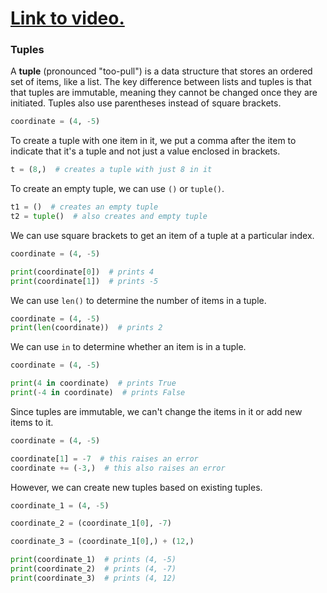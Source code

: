 # [Link to video.](https://www.youtube.com/watch?v=uotG-Z0B9fs&list=PLVD25niNi0BkfIw2Tz5_FeJeFJhbh43AL)

### Tuples

A **tuple** (pronounced "too-pull") is a data structure that stores an ordered set of items, like a list. The key difference between lists and tuples is that that tuples are immutable, meaning they cannot be changed once they are initiated. Tuples also use parentheses instead of square brackets.

```python
coordinate = (4, -5)
```

To create a tuple with one item in it, we put a comma after the item to indicate that it's a tuple and not just a value enclosed in brackets. 

```python
t = (8,)  # creates a tuple with just 8 in it
```

To create an empty tuple, we can use `()` or `tuple()`.

```python
t1 = ()  # creates an empty tuple
t2 = tuple()  # also creates and empty tuple
```

We can use square brackets to get an item of a tuple at a particular index.

```python
coordinate = (4, -5)

print(coordinate[0])  # prints 4
print(coordinate[1])  # prints -5
```

We can use `len()` to determine the number of items in a tuple.

```python
coordinate = (4, -5)
print(len(coordinate))  # prints 2
```

We can use `in` to determine whether an item is in a tuple.

```python
coordinate = (4, -5)

print(4 in coordinate)  # prints True
print(-4 in coordinate)  # prints False
```

Since tuples are immutable, we can't change the items in it or add new items to it.

```python
coordinate = (4, -5)

coordinate[1] = -7  # this raises an error
coordinate += (-3,)  # this also raises an error
```

However, we can create new tuples based on existing tuples.

```python
coordinate_1 = (4, -5)

coordinate_2 = (coordinate_1[0], -7)

coordinate_3 = (coordinate_1[0],) + (12,)

print(coordinate_1)  # prints (4, -5)
print(coordinate_2)  # prints (4, -7)
print(coordinate_3)  # prints (4, 12)
```
